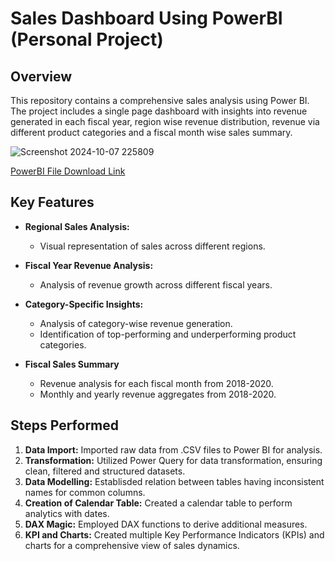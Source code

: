 # Sales Dashboard Using PowerBI (Personal Project)

## Overview

This repository contains a comprehensive sales analysis using Power BI. The project includes a single page dashboard with insights into revenue generated in each fiscal year, region wise revenue distribution, revenue via different product categories and a fiscal month wise sales summary.

![Screenshot 2024-10-07 225809](https://github.com/user-attachments/assets/c7684185-f71e-422b-8efa-8f795831423d)

[PowerBI File Download Link](https://github.com/Sushant-Suresh/Sales_Dashboard_Using_PowerBI/blob/main/sales_dashboard_2018-2020.pbix)


## Key Features

- **Regional Sales Analysis:**
  - Visual representation of sales across different regions.

- **Fiscal Year Revenue Analysis:**
  - Analysis of revenue growth across different fiscal years.

- **Category-Specific Insights:**
  - Analysis of category-wise revenue generation.
  - Identification of top-performing and underperforming product categories.
 
- **Fiscal Sales Summary**
  - Revenue analysis for each fiscal month from 2018-2020.
  - Monthly and yearly revenue aggregates from 2018-2020.

## Steps Performed
1. **Data Import:** Imported raw data from .CSV files to Power BI for analysis.
2. **Transformation:** Utilized Power Query for data transformation, ensuring clean, filtered and structured datasets.
3. **Data Modelling:** Establisded relation between tables having inconsistent names for common columns.
4. **Creation of Calendar Table:** Created a calendar table to perform analytics with dates.
5. **DAX Magic:** Employed DAX functions to derive additional measures.
6. **KPI and Charts:** Created multiple Key Performance Indicators (KPIs) and charts for a comprehensive view of sales dynamics.
